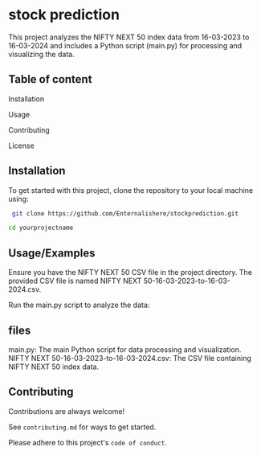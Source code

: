 # stock prediction 


This project analyzes the NIFTY NEXT 50 index data from 16-03-2023 to 16-03-2024 and includes a Python script (main.py) for processing and visualizing the data.
## Table of content
Installation

Usage

Contributing

License
## Installation

To get started with this project, clone the repository to your local machine using:

```bash
 git clone https://github.com/Enternalishere/stockprediction.git
```
```bash
cd yourprojectname
```

     
## Usage/Examples

Ensure you have the NIFTY NEXT 50 CSV file in the project directory. The provided CSV file is named NIFTY NEXT 50-16-03-2023-to-16-03-2024.csv.

Run the main.py script to analyze the data:
## files


main.py: The main Python script for data processing and visualization.
NIFTY NEXT 50-16-03-2023-to-16-03-2024.csv: The CSV file containing NIFTY NEXT 50 index data.

## Contributing

Contributions are always welcome!

See `contributing.md` for ways to get started.

Please adhere to this project's `code of conduct`.

